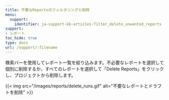 ```yaml
---
title: 不要なReportsのフィルタリングと削除
menu:
  support:
    identifier: ja-support-kb-articles-filter_delete_unwanted_reports
support:
- レポート
toc_hide: true
type: docs
url: /support/:filename
---
```


検索バーを使用してレポート一覧を絞り込みます。不必要なレポートを選択して個別に削除するか、すべてのレポートを選択して「Delete Reports」をクリックし、プロジェクトから削除します。

{{< img src="/images/reports/delete_runs.gif" alt="不要なレポートとドラフトを削除" >}}